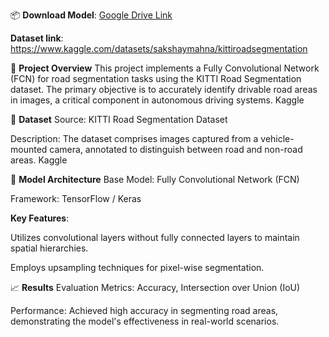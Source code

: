 📦 **Download Model**: [Google Drive Link](https://drive.google.com/uc?id=FILE_ID)

**Dataset link**: https://www.kaggle.com/datasets/sakshaymahna/kittiroadsegmentation

🚀 **Project Overview**
This project implements a Fully Convolutional Network (FCN) for road segmentation tasks using the KITTI Road Segmentation dataset. The primary objective is to accurately identify drivable road areas in images, a critical component in autonomous driving systems.
Kaggle

📂 **Dataset**
Source: KITTI Road Segmentation Dataset

Description: The dataset comprises images captured from a vehicle-mounted camera, annotated to distinguish between road and non-road areas.
Kaggle

🧠 **Model Architecture**
Base Model: Fully Convolutional Network (FCN)

Framework: TensorFlow / Keras

**Key Features**:

Utilizes convolutional layers without fully connected layers to maintain spatial hierarchies.

Employs upsampling techniques for pixel-wise segmentation.

📈 **Results**
Evaluation Metrics: Accuracy, Intersection over Union (IoU)

Performance: Achieved high accuracy in segmenting road areas, demonstrating the model's effectiveness in real-world scenarios.

